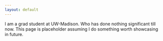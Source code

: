 ```yaml
--- 
layout: default 
---
```

<!--# About Me-->
I am a grad student at UW-Madison. Who has done nothing significant till now. 
This page is placeholder assuming I do something worth showcasing in future.


